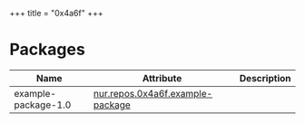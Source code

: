 
+++
title = "0x4a6f"
+++

# Packages

Name | Attribute | Description
-----|-----------|------------
example-package-1.0|[nur.repos.0x4a6f.example-package](https://github.com/nix-community/nur-combined/tree/master/repos/0x4a6f/pkgs/example-package/default.nix#L5)|
